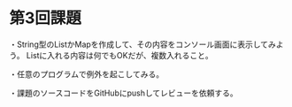 # 第3回課題
・String型のListかMapを作成して、その内容をコンソール画面に表示してみよう。
Listに入れる内容は何でもOKだが、複数入れること。

・任意のプログラムで例外を起こしてみる。

・課題のソースコードをGitHubにpushしてレビューを依頼する。
